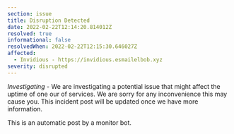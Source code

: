 ```yaml
---
section: issue
title: Disruption Detected
date: 2022-02-22T12:14:20.814012Z
resolved: true
informational: false
resolvedWhen: 2022-02-22T12:15:30.646027Z
affected:
  - Invidious - https://invidious.esmailelbob.xyz
severity: disrupted
---
```

*Investigating* - We are investigating a potential issue that might affect the uptime of one our of services. We are sorry for any inconvenience this may cause you. This incident post will be updated once we have more information.

This is an automatic post by a monitor bot.
        